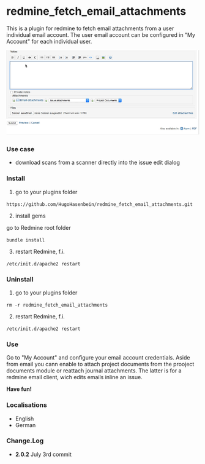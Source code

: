 # redmine_fetch_email_attachments

This is a plugin for redmine to fetch email attachments from a user individual email account. The user email account can be configured in "My Account" for each individual user.

![animated GIF that represents a quick overview](/doc/Overview.gif)

### Use case
* download scans from a scanner directly into the issue edit dialog


### Install 

1. go to your plugins folder

`https://github.com/HugoHasenbein/redmine_fetch_email_attachments.git`

2. install gems

go to Redmine root folder

`bundle install`

3. restart Redmine, f.i.

`/etc/init.d/apache2 restart`

### Uninstall

1. go to your plugins folder

`rm -r redmine_fetch_email_attachments`

2. restart Redmine, f.i.

`/etc/init.d/apache2 restart`

### Use

Go to "My Account" and configure your email account credentials. Aside from email you cann enable to attach project documents from the prooject documents module or reattach journal attachments. The latter is for a redmine email client, wich edits emails inline an issue.

**Have fun!**

### Localisations

* English
* German

### Change.Log

* **2.0.2** July 3rd commit
